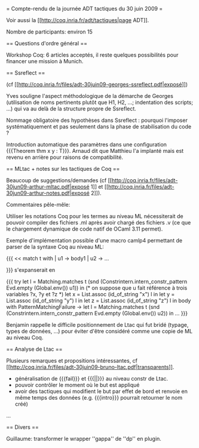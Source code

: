 = Compte-rendu de la journée ADT tactiques du 30 juin 2009 =

Voir aussi la [[http://coq.inria.fr/adt/tactiques|page ADT]].

Nombre de participants: environ 15

== Questions d'ordre général ==

Workshop Coq: 6 articles acceptés, il reste quelques possibilités pour financer une mission à Munich.

== Ssreflect ==

(cf [[http://coq.inria.fr/files/adt-30juin09-georges-ssreflect.pdf|exposé]])

Yves souligne l'aspect méthodologique de la démarche de Georges (utilisation de noms pertinents plutôt que H1, H2, ...; indentation des scripts; ...) qui va au delà de la structure propre de Ssreflect.

Nommage obligatoire des hypothèses dans Ssreflect : pourquoi l'imposer systématiquement et pas seulement dans la phase de stabilisation du code ?

Introduction automatique des paramètres dans une configuration {{{Theorem thm x y : T}}}. Arnaud dit que Matthieu l'a implanté mais est revenu en arrière pour raisons de compatibilité.

== MLtac + notes sur les tactiques de Coq ==

Beaucoup de suggestions/demandes (cf [[http://coq.inria.fr/files/adt-30jun09-arthur-mltac.pdf|exposé 1]] et [[http://coq.inria.fr/files/adt-30jun09-arthur-notes.pdf|exposé 2]]).

Commentaires pêle-mêle:

Utiliser les notations Coq pour les termes au niveau ML nécessiterait de pouvoir compiler des fichiers .ml après avoir chargé des fichiers .v (ce que le chargement dynamique de code natif de OCaml 3.11 permet).

Exemple d'implémentation possible d'une macro camlp4 permettant de parser de la syntaxe Coq au niveau ML:

{{{
<<
match t with
| u1 -> body1
| u2 -> ...
>>
}}}
s'expanserait en

{{{
try
  let l =
    Matching.matches t
     (snd (Constrintern.intern_constr_pattern Evd.empty (Global.env()) u1)) in
  (* on suppose que u fait référence à trois variables ?x, ?y et ?z *)
  let x = List.assoc (id_of_string "x") l in
  let y = List.assoc (id_of_string "y") l in
  let z = List.assoc (id_of_string "z") l in
  body
with
  PatternMatchingFailure ->
  let l = 
    Matching.matches t
     (snd (Constrintern.intern_constr_pattern Evd.empty (Global.env()) u2)) in
  ...
}}}

Benjamin rappelle le difficile positionnement de Ltac qui fut bridé (typage, types de données, ...) pour éviter d'être considéré comme une copie de ML au niveau Coq.

== Analyse de Ltac ==

Plusieurs remarques et propositions intéressantes, cf [[http://coq.inria.fr/files/adt-30juin09-bruno-ltac.pdf|transparents]].

 * généralisation de {{{fail}}} et {{{||}}} au niveau constr de Ltac.
 * pouvoir contrôler le moment où le but est appliqué
 * avoir des tactiques qui modifient le but par effet de bord et renvoie en même temps des données (e.g. {{{intro}}} pourrait retourner le nom créé)

...

== Divers ==

Guillaume: transformer le wrapper ''gappa'' de ''dp'' en plugin.

